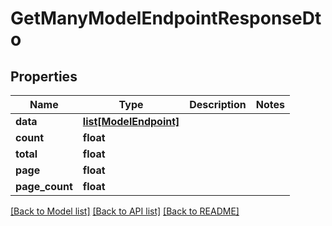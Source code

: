 # GetManyModelEndpointResponseDto

## Properties
Name | Type | Description | Notes
------------ | ------------- | ------------- | -------------
**data** | [**list[ModelEndpoint]**](ModelEndpoint.md) |  | 
**count** | **float** |  | 
**total** | **float** |  | 
**page** | **float** |  | 
**page_count** | **float** |  | 

[[Back to Model list]](../README.md#documentation-for-models) [[Back to API list]](../README.md#documentation-for-api-endpoints) [[Back to README]](../README.md)

